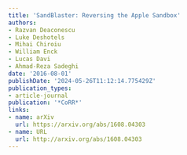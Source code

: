 ```yaml
---
title: 'SandBlaster: Reversing the Apple Sandbox'
authors:
- Razvan Deaconescu
- Luke Deshotels
- Mihai Chiroiu
- William Enck
- Lucas Davi
- Ahmad-Reza Sadeghi
date: '2016-08-01'
publishDate: '2024-05-26T11:12:14.775429Z'
publication_types:
- article-journal
publication: '*CoRR*'
links:
- name: arXiv
  url: https://arxiv.org/abs/1608.04303
- name: URL
  url: http://arxiv.org/abs/1608.04303
---
```

